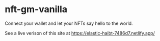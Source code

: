 # nft-gm-vanilla

Connect your wallet and let your NFTs say hello to the world. 

See a live verison of this site at https://elastic-haibt-7486d7.netlify.app/
